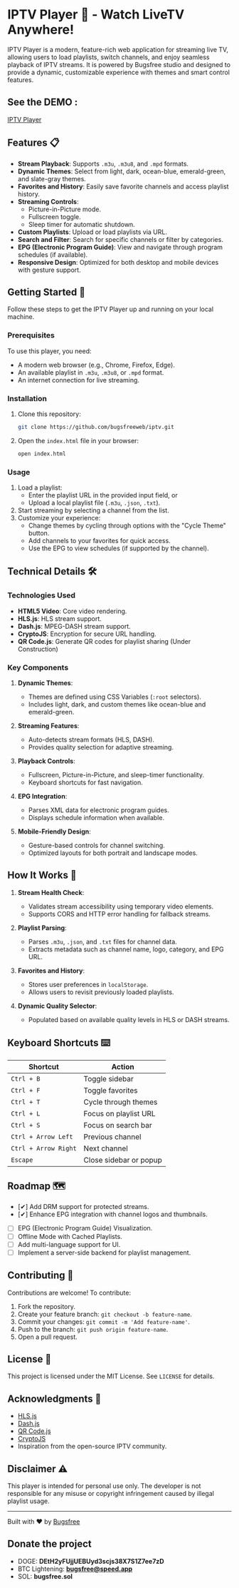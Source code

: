 # IPTV Player 🎥 - Watch LiveTV Anywhere!

IPTV Player is a modern, feature-rich web application for streaming live TV, allowing users to load playlists, switch channels, and enjoy seamless playback of IPTV streams. It is powered by Bugsfree studio and designed to provide a dynamic, customizable experience with themes and smart control features.

## See the DEMO :
[IPTV Player](https://bugsfreeweb.github.io/iptv)

## Features 📋

- **Stream Playback**: Supports `.m3u`, `.m3u8`, and `.mpd` formats.
- **Dynamic Themes**: Select from light, dark, ocean-blue, emerald-green, and slate-gray themes.
- **Favorites and History**: Easily save favorite channels and access playlist history.
- **Streaming Controls**:
  - Picture-in-Picture mode.
  - Fullscreen toggle.
  - Sleep timer for automatic shutdown.
- **Custom Playlists**: Upload or load playlists via URL.
- **Search and Filter**: Search for specific channels or filter by categories.
- **EPG (Electronic Program Guide)**: View and navigate through program schedules (if available).
- **Responsive Design**: Optimized for both desktop and mobile devices with gesture support.

## Getting Started 🚀

Follow these steps to get the IPTV Player up and running on your local machine.

### Prerequisites

To use this player, you need:
- A modern web browser (e.g., Chrome, Firefox, Edge).
- An available playlist in `.m3u`, `.m3u8`, or `.mpd` format.
- An internet connection for live streaming.

### Installation

1. Clone this repository:
   ```bash
   git clone https://github.com/bugsfreeweb/iptv.git
   ```
2. Open the `index.html` file in your browser:
   ```bash
   open index.html
   ```

### Usage

1. Load a playlist:
   - Enter the playlist URL in the provided input field, or
   - Upload a local playlist file (`.m3u`, `.json`, `.txt`).
2. Start streaming by selecting a channel from the list.
3. Customize your experience:
   - Change themes by cycling through options with the "Cycle Theme" button.
   - Add channels to your favorites for quick access.
   - Use the EPG to view schedules (if supported by the channel).

## Technical Details 🛠️

### Technologies Used

- **HTML5 Video**: Core video rendering.
- **HLS.js**: HLS stream support.
- **Dash.js**: MPEG-DASH stream support.
- **CryptoJS**: Encryption for secure URL handling.
- **QR Code.js**: Generate QR codes for playlist sharing (Under Construction)

### Key Components

1. **Dynamic Themes**:
   - Themes are defined using CSS Variables (`:root` selectors).
   - Includes light, dark, and custom themes like ocean-blue and emerald-green.

2. **Streaming Features**:
   - Auto-detects stream formats (HLS, DASH).
   - Provides quality selection for adaptive streaming.

3. **Playback Controls**:
   - Fullscreen, Picture-in-Picture, and sleep-timer functionality.
   - Keyboard shortcuts for fast navigation.

4. **EPG Integration**:
   - Parses XML data for electronic program guides.
   - Displays schedule information when available.

5. **Mobile-Friendly Design**:
   - Gesture-based controls for channel switching.
   - Optimized layouts for both portrait and landscape modes.

## How It Works 🔧

1. **Stream Health Check**:
   - Validates stream accessibility using temporary video elements.
   - Supports CORS and HTTP error handling for fallback streams.

2. **Playlist Parsing**:
   - Parses `.m3u`, `.json`, and `.txt` files for channel data.
   - Extracts metadata such as channel name, logo, category, and EPG URL.

3. **Favorites and History**:
   - Stores user preferences in `localStorage`.
   - Allows users to revisit previously loaded playlists.

4. **Dynamic Quality Selector**:
   - Populated based on available quality levels in HLS or DASH streams.

## Keyboard Shortcuts ⌨️

| Shortcut            | Action                     |
|---------------------|----------------------------|
| `Ctrl + B`          | Toggle sidebar            |
| `Ctrl + F`          | Toggle favorites          |
| `Ctrl + T`          | Cycle through themes      |
| `Ctrl + L`          | Focus on playlist URL     |
| `Ctrl + S`          | Focus on search bar       |
| `Ctrl + Arrow Left` | Previous channel          |
| `Ctrl + Arrow Right`| Next channel              |
| `Escape`            | Close sidebar or popup    |

## Roadmap 🗺️

- [✔] Add DRM support for protected streams.
- [✔] Enhance EPG integration with channel logos and thumbnails.
- [ ] EPG (Electronic Program Guide) Visualization.
- [ ] Offline Mode with Cached Playlists.
- [ ] Add multi-language support for UI.
- [ ] Implement a server-side backend for playlist management.

## Contributing 🤝

Contributions are welcome! To contribute:
1. Fork the repository.
2. Create your feature branch: `git checkout -b feature-name`.
3. Commit your changes: `git commit -m 'Add feature-name'`.
4. Push to the branch: `git push origin feature-name`.
5. Open a pull request.

## License 📝

This project is licensed under the MIT License. See `LICENSE` for details.

## Acknowledgments 🙏

- [HLS.js](https://github.com/video-dev/hls.js)
- [Dash.js](https://github.com/Dash-Industry-Forum/dash.js)
- [QR Code.js](https://github.com/davidshimjs/qrcodejs)
- [CryptoJS](https://github.com/brix/crypto-js)
- Inspiration from the open-source IPTV community.

## Disclaimer ⚠️

This player is intended for personal use only. The developer is not responsible for any misuse or copyright infringement caused by illegal playlist usage.

---

Built with ❤️ by [Bugsfree](https://github.com/bugsfreeweb)

## Donate the project
- DOGE: <b>DEtH2yFUjjUEBUyd3scjs38X7S1Z7ee7zD</b>
- BTC Lightening: <b>bugsfree@speed.app</b>
- SOL: <b>bugsfree.sol</b>
